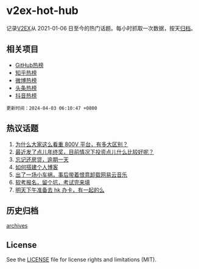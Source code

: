# v2ex-hot-hub

 记录[V2EX](https://www.v2ex.com/)从 2021-01-06 日至今的热门话题。每小时抓取一次数据，按天[归档](archives)。
 
 ## 相关项目

- [GitHub热榜](https://github.com/lonnyzhang423/github-hot-hub)
- [知乎热榜](https://github.com/lonnyzhang423/zhihu-hot-hub)
- [微博热榜](https://github.com/lonnyzhang423/weibo-hot-hub)
- [头条热榜](https://github.com/lonnyzhang423/toutiao-hot-hub)
- [抖音热榜](https://github.com/lonnyzhang423/douyin-hot-hub)


 `更新时间：2024-04-03 06:10:47 +0800`

## 热议话题

1. [为什么大家这么看重 800V 平台，有多大区别？](https://www.v2ex.com/t/1029056)
1. [最近发了点儿年终奖，目前情况下投资点儿什么比较好呢？](https://www.v2ex.com/t/1029007)
1. [忘记还房贷，逾期一天](https://www.v2ex.com/t/1029111)
1. [如何搭建个人博客](https://www.v2ex.com/t/1029023)
1. [出了一场小车祸，事后带着恨意卸载网易云音乐](https://www.v2ex.com/t/1029238)
1. [软考报名，留个坑，考试完来填](https://www.v2ex.com/t/1029041)
1. [明天下午准备去 hk 办卡，有一起的么](https://www.v2ex.com/t/1028982)

## 历史归档

[archives](archives)

## License

See the [LICENSE](LICENSE) file for license rights and limitations (MIT).
